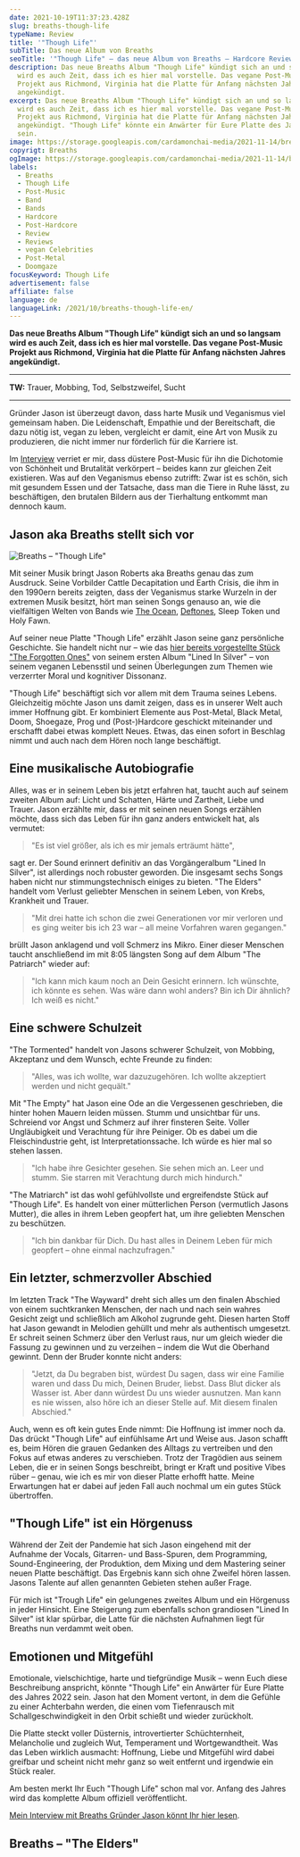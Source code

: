 ```yaml
---
date: 2021-10-19T11:37:23.428Z
slug: breaths-though-life
typeName: Review
title: '"Though Life"'
subTitle: Das neue Album von Breaths
seoTitle: '"Though Life" – das neue Album von Breaths – Hardcore Review'
description: Das neue Breaths Album "Though Life" kündigt sich an und so langsam
  wird es auch Zeit, dass ich es hier mal vorstelle. Das vegane Post-Music
  Projekt aus Richmond, Virginia hat die Platte für Anfang nächsten Jahres
  angekündigt.
excerpt: Das neue Breaths Album "Though Life" kündigt sich an und so langsam
  wird es auch Zeit, dass ich es hier mal vorstelle. Das vegane Post-Music
  Projekt aus Richmond, Virginia hat die Platte für Anfang nächsten Jahres
  angekündigt. "Though Life" könnte ein Anwärter für Eure Platte des Jahres 2022
  sein.
image: https://storage.googleapis.com/cardamonchai-media/2021-11-14/breaths-imagine-080808_587863_1024_768/640.webp
copyrigt: Breaths
ogImage: https://storage.googleapis.com/cardamonchai-media/2021-11-14/breaths-fb-imagine-080808_364333_1200_628/640.webp
labels:
  - Breaths
  - Though Life
  - Post-Music
  - Band
  - Bands
  - Hardcore
  - Post-Hardcore
  - Review
  - Reviews
  - vegan Celebrities
  - Post-Metal
  - Doomgaze
focusKeyword: Though Life
advertisement: false
affiliate: false
language: de
languageLink: /2021/10/breaths-though-life-en/
---
```


**Das neue Breaths Album "Though Life" kündigt sich an und so langsam wird es auch Zeit, dass ich es hier mal vorstelle. Das vegane Post-Music Projekt aus Richmond, Virginia hat die Platte für Anfang nächsten Jahres angekündigt.**

- - -

**TW:** Trauer, Mobbing, Tod, Selbstzweifel, Sucht

- - -

Gründer Jason ist überzeugt davon, dass harte Musik und Veganismus viel gemeinsam haben. Die Leidenschaft, Empathie und der Bereitschaft, die dazu nötig ist, vegan zu leben, vergleicht er damit, eine Art von Musik zu produzieren, die nicht immer nur förderlich für die Karriere ist. 

Im [Interview](/2021/02/breaths-interview/) verriet er mir, dass düstere Post-Music für ihn die Dichotomie von Schönheit und Brutalität verkörpert – beides kann zur gleichen Zeit existieren. Was auf den Veganismus ebenso zutrifft: Zwar ist es schön, sich mit gesundem Essen und der Tatsache, dass man die Tiere in Ruhe lässt, zu beschäftigen, den brutalen Bildern aus der Tierhaltung entkommt man dennoch kaum.

## Jason aka Breaths stellt sich vor

![Breaths – "Though Life"](https://storage.googleapis.com/cardamonchai-media/2021-11-14/breaths-though-life-cover-art-imagine-080808_0a1111_3600_3600/640.webp "Breaths – \\\"Though Life\\\"")

Mit seiner Musik bringt Jason Roberts aka Breaths genau das zum Ausdruck. Seine Vorbilder Cattle Decapitation und Earth Crisis, die ihm in den 1990ern bereits zeigten, dass der Veganismus starke Wurzeln in der extremen Musik besitzt, hört man seinen Songs genauso an, wie die vielfältigen Welten von Bands wie [The Ocean](/2020/09/the-ocean-robin-staps-interview/), [Deftones](/tag/deftones), Sleep Token und Holy Fawn.

Auf seiner neue Platte "Though Life" erzählt Jason seine ganz persönliche Geschichte. Sie handelt nicht nur – wie das [hier bereits vorgestellte Stück "The Forgotten Ones"](/2021/01/breaths-the-forgotten-ones/) von seinem ersten Album "Lined In Silver" – von seinem veganen Lebensstil und seinen Überlegungen zum Themen wie verzerrter Moral und kognitiver Dissonanz.

"Though Life" beschäftigt sich vor allem mit dem Trauma seines Lebens. Gleichzeitig möchte Jason uns damit zeigen, dass es in unserer Welt auch immer Hoffnung gibt. Er kombiniert Elemente aus Post-Metal, Black Metal, Doom, Shoegaze, Prog und (Post-)Hardcore geschickt miteinander und erschafft dabei etwas komplett Neues. Etwas, das einen sofort in Beschlag nimmt und auch nach dem Hören noch lange beschäftigt.

## Eine musikalische Autobiografie

Alles, was er in seinem Leben bis jetzt erfahren hat, taucht auch auf seinem zweiten Album auf: Licht und Schatten, Härte und Zartheit, Liebe und Trauer. Jason erzählte mir, dass er mit seinen neuen Songs erzählen möchte, dass sich das Leben für ihn ganz anders entwickelt hat, als vermutet:

> "Es ist viel größer, als ich es mir jemals erträumt hätte",

sagt er. Der Sound erinnert definitiv an das Vorgängeralbum "Lined In Silver", ist allerdings noch robuster geworden. Die insgesamt sechs Songs haben nicht nur stimmungstechnisch einiges zu bieten. "The Elders" handelt vom Verlust geliebter Menschen in seinem Leben, von Krebs, Krankheit und Trauer. 

> "Mit drei hatte ich schon die zwei Generationen vor mir verloren und es ging weiter bis ich 23 war – all meine Vorfahren waren gegangen."

brüllt Jason anklagend und voll Schmerz ins Mikro. Einer dieser Menschen taucht anschließend im mit 8:05 längsten Song auf dem Album "The Patriarch" wieder auf: 

> "Ich kann mich kaum noch an Dein Gesicht erinnern. Ich wünschte, ich könnte es sehen. Was wäre dann wohl anders? Bin ich Dir ähnlich? Ich weiß es nicht."

## Eine schwere Schulzeit

"The Tormented" handelt von Jasons schwerer Schulzeit, von Mobbing, Akzeptanz und dem Wunsch, echte Freunde zu finden: 

> "Alles, was ich wollte, war dazuzugehören. Ich wollte akzeptiert werden und nicht gequält."

Mit "The Empty" hat Jason eine Ode an die Vergessenen geschrieben, die hinter hohen Mauern leiden müssen. Stumm und unsichtbar für uns. Schreiend vor Angst und Schmerz auf ihrer finsteren Seite. Voller Ungläubigkeit und Verachtung für ihre Peiniger. Ob es dabei um die Fleischindustrie geht, ist Interpretationssache. Ich würde es hier mal so stehen lassen.

> "Ich habe ihre Gesichter gesehen. Sie sehen mich an. Leer und stumm. Sie starren mit Verachtung durch mich hindurch."

"The Matriarch" ist das wohl gefühlvollste und ergreifendste Stück auf "Though Life". Es handelt von einer mütterlichen Person (vermutlich Jasons Mutter), die alles in ihrem Leben geopfert hat, um ihre geliebten Menschen zu beschützen.

> "Ich bin dankbar für Dich. Du hast alles in Deinem Leben für mich geopfert – ohne einmal nachzufragen."

## Ein letzter, schmerzvoller Abschied

Im letzten Track "The Wayward" dreht sich alles um den finalen Abschied von einem suchtkranken Menschen, der nach und nach sein wahres Gesicht zeigt und schließlich am Alkohol zugrunde geht. Diesen harten Stoff hat Jason gewandt in Melodien gehüllt und mehr als authentisch umgesetzt. Er schreit seinen Schmerz über den Verlust raus, nur um gleich wieder die Fassung zu gewinnen und zu verzeihen – indem die Wut die Oberhand gewinnt. Denn der Bruder konnte nicht anders:

> "Jetzt, da Du begraben bist, würdest Du sagen, dass wir eine Familie waren und dass Du mich, Deinen Bruder, liebst. Dass Blut dicker als Wasser ist. Aber dann würdest Du uns wieder ausnutzen. Man kann es nie wissen, also höre ich an dieser Stelle auf. Mit diesem finalen Abschied."

Auch, wenn es oft kein gutes Ende nimmt: Die Hoffnung ist immer noch da. Das drückt "Though Life" auf einfühlsame Art und Weise aus. Jason schafft es, beim Hören die grauen Gedanken des Alltags zu vertreiben und den Fokus auf etwas anderes zu verschieben. Trotz der Tragödien aus seinem Leben, die er in seinen Songs beschreibt, bringt er Kraft und positive Vibes rüber – genau, wie ich es mir von dieser Platte erhofft hatte. Meine Erwartungen hat er dabei auf jeden Fall auch nochmal um ein gutes Stück übertroffen.

## "Though Life" ist ein Hörgenuss

Während der Zeit der Pandemie hat sich Jason eingehend mit der Aufnahme der Vocals, Gitarren- und Bass-Spuren, dem Programming, Sound-Engineering, der Produktion, dem Mixing und dem Mastering seiner neuen Platte beschäftigt. Das Ergebnis kann sich ohne Zweifel hören lassen. Jasons Talente auf allen genannten Gebieten stehen außer Frage.

Für mich ist "Trough Life" ein gelungenes zweites Album und ein Hörgenuss in jeder Hinsicht. Eine Steigerung zum ebenfalls schon grandiosen "Lined In Silver" ist klar spürbar, die Latte für die nächsten Aufnahmen liegt für Breaths nun verdammt weit oben.

## Emotionen und Mitgefühl

Emotionale, vielschichtige, harte und tiefgründige Musik – wenn Euch diese Beschreibung anspricht, könnte "Though Life" ein Anwärter für Eure Platte des Jahres 2022 sein. Jason hat den Moment vertont, in dem die Gefühle zu einer Achterbahn werden, die einen vom Tiefenrausch mit Schallgeschwindigkeit in den Orbit schießt und wieder zurückholt.

Die Platte steckt voller Düsternis, introvertierter Schüchternheit, Melancholie und zugleich Wut, Temperament und Wortgewandtheit. Was das Leben wirklich ausmacht: Hoffnung, Liebe und Mitgefühl wird dabei greifbar und scheint nicht mehr ganz so weit entfernt und irgendwie ein Stück realer.

Am besten merkt Ihr Euch "Though Life" schon mal vor. Anfang des Jahres wird das komplette Album offiziell veröffentlicht.

[Mein Interview mit Breaths Gründer Jason könnt Ihr hier lesen](/2021/02/breaths-interview/).

## Breaths – "The Elders"

<YouTube id="NqMV_do9k9s" />